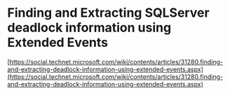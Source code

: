 # Finding and Extracting SQLServer deadlock information using Extended Events

[https://social.technet.microsoft.com/wiki/contents/articles/31280.finding-and-extracting-deadlock-information-using-extended-events.aspx](https://social.technet.microsoft.com/wiki/contents/articles/31280.finding-and-extracting-deadlock-information-using-extended-events.aspx)

